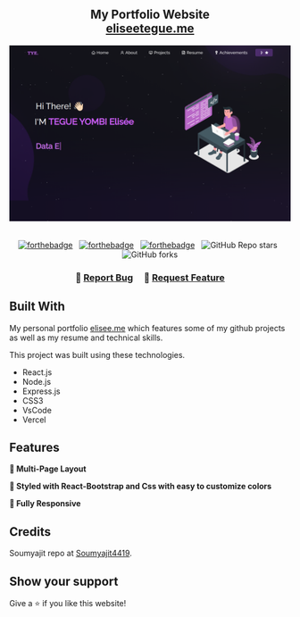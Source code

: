 <h2 align="center">
  My Portfolio Website<br/>
  <a href="https://eliseetegue.vercel.app/" target="_blank">eliseetegue.me</a>
</h2>
<div align="center">
  <img alt="Demo" src="./Images/readme-img.png" />
</div>

<br/>

<center>

[![forthebadge](https://forthebadge.com/images/badges/built-with-love.svg)](https://forthebadge.com) &nbsp;
[![forthebadge](https://forthebadge.com/images/badges/made-with-javascript.svg)](https://forthebadge.com) &nbsp;
[![forthebadge](https://forthebadge.com/images/badges/open-source.svg)](https://forthebadge.com) &nbsp;
![GitHub Repo stars](https://img.shields.io/github/stars/soumyajit4419/Portfolio?color=red&logo=github&style=for-the-badge) &nbsp;
![GitHub forks](https://img.shields.io/github/forks/soumyajit4419/Portfolio?color=red&logo=github&style=for-the-badge)

</center>

<h3 align="center">
    🔹
    <a href="https://github.com/el-tegy/portfolio/issues">Report Bug</a> &nbsp; &nbsp;
    🔹
    <a href="https://github.com/el-tegy/portfolio/issues">Request Feature</a>
</h3>

## Built With

My personal portfolio <a href="https://eliseetegue.vercel.app/" target="_blank">elisee.me</a> which features some of my github projects as well as my resume and technical skills.<br/>

This project was built using these technologies.

- React.js
- Node.js
- Express.js
- CSS3
- VsCode
- Vercel

## Features

**📖 Multi-Page Layout**

**🎨 Styled with React-Bootstrap and Css with easy to customize colors**

**📱 Fully Responsive**

## Credits

Soumyajit repo at [Soumyajit4419](https://github.com/soumyajit4419/Portfolio).

## Show your support

Give a ⭐ if you like this website!
